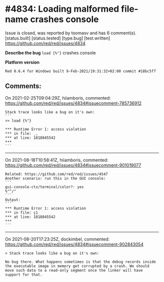 
#4834: Loading malformed file-name crashes console
================================================================================
Issue is closed, was reported by toomasv and has 6 comment(s).
[status.built] [status.tested] [type.bug] [test.written]
<https://github.com/red/red/issues/4834>

**Describe the bug**
`load {%"}` crashes console

**Platform version**
```
Red 0.6.4 for Windows built 9-Feb-2021/19:31:32+02:00 commit #18bc5f7
```



Comments:
--------------------------------------------------------------------------------

On 2021-02-25T09:04:29Z, hiiamboris, commented:
<https://github.com/red/red/issues/4834#issuecomment-785736912>

    Stack trace looks like a bug on it's own:
    ```
    >> load {%"}
    
    *** Runtime Error 1: access violation
    *** in file: ¸,
    *** at line: 1818845542
    ***
    ```

--------------------------------------------------------------------------------

On 2021-08-18T10:58:41Z, hiiamboris, commented:
<https://github.com/red/red/issues/4834#issuecomment-901019077>

    Related: https://github.com/red/red/issues/4547
    Another scenario: run this in the GUI console:
    ```
    gui-console-ctx/terminal/color?: yes
    %"^/"
    ```
    Output:
    ```
    *** Runtime Error 1: access violation
    *** in file: ç1
    *** at line: 1818845542
    ***
    ```

--------------------------------------------------------------------------------

On 2021-08-20T17:23:25Z, dockimbel, commented:
<https://github.com/red/red/issues/4834#issuecomment-902843054>

    > Stack trace looks like a bug on it's own:
    
    No bug there. What happens sometimes is that the debug records inside the executable image in memory get corrupted by a crash. We should move such data to a read-only segment once the linker will have support for that.

